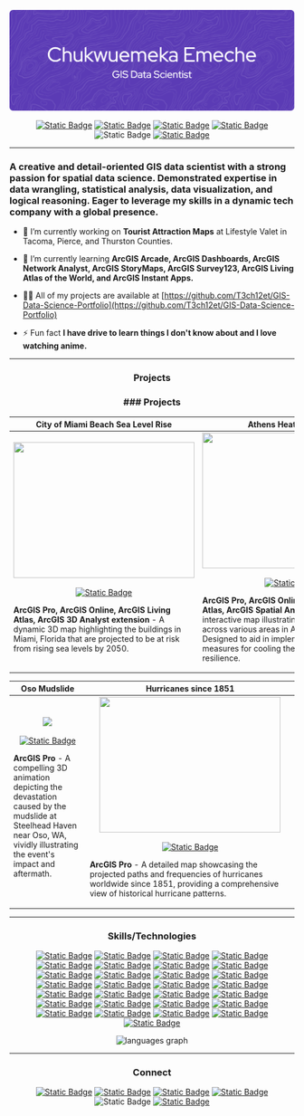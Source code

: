 ![Header](./github-header-image.png)
<p align="center"> <a href="https://www.linkedin.com/in/emekaemeche/" target="_blank" rel="noreferrer"> <img alt="Static Badge" src="https://img.shields.io/badge/-LinkedIn-000000?style=flat&logo=LinkedIn"></a> <a href="https://www.facebook.com/emeka.emeche/" target="_blank" rel="noreferrer"> <img alt="Static Badge" src="https://img.shields.io/badge/-Facebook-000000?style=flat&logo=Facebook"></a> <a href="https://twitter.com/echukwe1547" target="_blank" rel="noreferrer"> <img alt="Static Badge" src="https://img.shields.io/badge/-X-000000?style=flat&logo=X"></a> <a href="https://drive.google.com/file/d/1gWm0r34WvnxUjNrHAHgyEEdqFhCrK4uf/view?usp=sharing" target="_blank" rel="noreferrer"> <img alt="Static Badge" src="https://img.shields.io/badge/-chukwe22@gmail.com-000000?style=flat&logo=Gmail"></a> <img alt="Static Badge" src="https://img.shields.io/badge/-206.476.7818 -000000?style=flat&logo=None"> <a href="https://drive.google.com/file/d/1eNtUKKSlh9aHBXYh35pUsTAksyxDMzBO/view?usp=sharing" target="_blank" rel="noreferrer"> <img alt="Static Badge" src="https://img.shields.io/badge/-Resume-000000?style=flat&logo=ReadMe"></a></p>

___ 
<h3 align="left"> A creative and detail-oriented GIS data scientist with a strong passion for spatial data science. Demonstrated expertise in data wrangling, statistical analysis, data visualization, and logical reasoning. Eager to leverage my skills in a dynamic tech company with a global presence.</h3>

- 🔭 I’m currently working on **Tourist Attraction Maps** at Lifestyle Valet in Tacoma, Pierce, and Thurston Counties.

- 🌱 I’m currently learning **ArcGIS Arcade, ArcGIS Dashboards, ArcGIS Network Analyst, ArcGIS StoryMaps, ArcGIS Survey123, ArcGIS Living Atlas of the World, and ArcGIS Instant Apps.**

- 👨‍💻 All of my projects are available at [https://github.com/T3ch12et/GIS-Data-Science-Portfolio](https://github.com/T3ch12et/GIS-Data-Science-Portfolio)

- ⚡ Fun fact **I have drive to learn things I don't know about and I love watching anime.**

___
<h3 align="center">Projects</h3>


<h3 align ="center"> ### Projects </h3>

<div align="center">
  
| City of Miami Beach Sea Level Rise | Athens Heat Risk Index |
| :------------: | :------------: |
| <img src="./GIFs/ArcGIS - City of Miami Beach Sea Level Rise_EmekaEmeche (3).gif" width="320" height="240"/> <br><p align="center"><a href="https://github.com/T3ch12et/3D-Miami-Beach-Sea-Level-Rise/tree/main" target="_blank" rel="noreferrer"> <img alt="Static Badge" src="https://img.shields.io/badge/-REPO-000000?style=flat&logo=GitHub"></a></p> <p align="left"> **ArcGIS Pro, ArcGIS Online, ArcGIS Living Atlas, ArcGIS 3D Analyst extension** - A dynamic 3D map highlighting the buildings in Miami, Florida that are projected to be at risk from rising sea levels by 2050. </p> | <img src="./GIFs/Athens Heat Risk Index_EmekaEmeche (3).gif" width="320" height="240"/> <br><p align="center"><a href="https://github.com/T3ch12et/Athens-Heat-Risk-Index" target="_blank" rel="noreferrer"> <img alt="Static Badge" src="https://img.shields.io/badge/-REPO-000000?style=flat&logo=GitHub"></a></p> <p align="left"> **ArcGIS Pro, ArcGIS Online, ArcGIS Living Atlas, ArcGIS Spatial Analyst extension** - An interactive map illustrating the intensity of heat across various areas in Athens, Greece. Designed to aid in implementing preventative measures for cooling the city and enhancing its resilience. </p> |

| Oso Mudslide | Hurricanes since 1851 |
| :------------: | :------------: |
| <img src="./GIFs/Oso Mudslide_gif320x240.gif"/> <br><p align="center"><a href="https://github.com/T3ch12et/Oso-Mudslide" target="_blank" rel="noreferrer"> <img alt="Static Badge" src="https://img.shields.io/badge/-REPO-000000?style=flat&logo=GitHub"></a></p> <p align="left"> **ArcGIS Pro** - A compelling 3D animation depicting the devastation caused by the mudslide at Steelhead Haven near Oso, WA, vividly illustrating the event's impact and aftermath. </p> | <img src="./Hurricane_Projection_EmekaEmeche.jpg" width="320" height="240"/> <br><p align="center"><a href="https://github.com/T3ch12et/Hurricanes-since-1851" target="_blank" rel="noreferrer"> <img alt="Static Badge" src="https://img.shields.io/badge/-REPO-000000?style=flat&logo=GitHub"></a></p> <p align="left"> **ArcGIS Pro** - A detailed map showcasing the projected paths and frequencies of hurricanes worldwide since 1851, providing a comprehensive view of historical hurricane patterns. </p> | 

</div>

___ 
<h3 align="center">Skills/Technologies</h3>
<p align="center"> <a href="https://www.esri.com/en-us/arcgis/products/arcgis-pro/overview" target="_blank" rel="noreferrer"> <img alt="Static Badge" src="https://img.shields.io/badge/-ArcGIS-000000?style=flat&logo=ArcGIS"></a> <a href="https://www.esri.com/en-us/arcgis/products/arcgis-online/overview" target="_blank" rel="noreferrer"> <img alt="Static Badge" src="https://img.shields.io/badge/-ArcGIS Online-4d54b9?style=flat&logo=ArcGIS"></a> <a href="https://www.esri.com/en-us/arcgis/products/arcgis-instant-apps/trial" target="_blank" rel="noreferrer"> <img alt="Static Badge" src="https://img.shields.io/badge/-ArcGIS Instant Apps-8FA17A?style=flat&logo=ArcGIS"></a> <a href="https://livingatlas.arcgis.com/en/home/" target="_blank" rel="noreferrer"> <img alt="Static Badge" src="https://img.shields.io/badge/-ArcGIS Living Atlas-43A047?style=flat&logo=ArcGIS"></a> <a href="https://storymaps.arcgis.com/" target="_blank" rel="noreferrer"> <img alt="Static Badge" src="https://img.shields.io/badge/-ArcGIS StoryMaps-64c4b7?style=flat&logo=ArcGIS"></a> <a href="https://www.esri.com/en-us/arcgis/products/arcgis-network-analyst/overview" target="_blank" rel="noreferrer"> <img alt="Static Badge" src="https://img.shields.io/badge/-ArcGIS Network Analyst-0e9b6b?style=flat&logo=ArcGIS"></a> <a href="https://survey123.arcgis.com/" target="_blank" rel="noreferrer"> <img alt="Static Badge" src="https://img.shields.io/badge/-ArcGIS Survey123-759c33?style=flat&logo=ArcGIS"></a> <a href="https://www.esri.com/en-us/arcgis/products/arcgis-dashboards/overview" target="_blank" rel="noreferrer"> <img alt="Static Badge" src="https://img.shields.io/badge/-ArcGIS Dashboards-e89204?style=flat&logo=ArcGIS"></a> <a href="https://developers.arcgis.com/arcade/" target="_blank" rel="noreferrer"> <img alt="Static Badge" src="https://img.shields.io/badge/-ArcGIS Arcade-c02505?style=flat&logo=ArcGIS"></a> <a href="https://www.autodesk.com/products/civil-3d/overview?term=1-YEAR&tab=subscription" target="_blank" rel="noreferrer"> <img alt="Static Badge" src="https://img.shields.io/badge/-Autodesk Civil 3D-000000?style=flat&logo=Autodesk"></a> <a href="https://www.qgis.org/en/site/" target="_blank" rel="noreferrer"> <img alt="Static Badge" src="https://img.shields.io/badge/-QGIS-000000?style=flat&logo=Qgis"></a> <a href="https://www.python.org" target="_blank" rel="noreferrer"> <img alt="Static Badge" src="https://img.shields.io/badge/-Python-000000?style=flat&logo=Python"></a> <a href="https://www.java.com" target="_blank" rel="noreferrer"> <img alt="Static Badge" src="https://img.shields.io/badge/-Java-000000?style=flat&logo=Java"></a>  <a href="https://www.r-project.org/about.html" target="_blank" rel="noreferrer"> <img alt="Static Badge" src="https://img.shields.io/badge/-R-000000?style=flat&logo=R"></a> <a href="https://posit.co/download/rstudio-desktop/" target="_blank" rel="noreferrer"> <img alt="Static Badge" src="https://img.shields.io/badge/-RStudio-000000?style=flat&logo=RStudio IDE"></a> <a href="https://www.tableau.com/" target="_blank" rel="noreferrer"> <img alt="Static Badge" src="https://img.shields.io/badge/-Tableau-000000?style=flat&logo=Tableau"></a> <a href="https://www.w3schools.com/html/" target="_blank" rel="noreferrer"> <img alt="Static Badge" src="https://img.shields.io/badge/-HTML-000000?style=flat&logo=HTML5"></a> <a href="https://www.w3schools.com/css/" target="_blank" rel="noreferrer"> <img alt="Static Badge" src="https://img.shields.io/badge/-CSS-000000?style=flat&logo=CSS3"></a> <a href="https://developer.mozilla.org/en-US/docs/Web/JavaScript" target="_blank" rel="noreferrer"> <img alt="Static Badge" src="https://img.shields.io/badge/-JavaScript-000000?style=flat&logo=JavaScript"></a> <a href="https://www.json.org/json-en.html" target="_blank" rel="noreferrer"> <img alt="Static Badge" src="https://img.shields.io/badge/-JSON-000000?style=flat&logo=JSON"></a> <a href="https://www.postgresql.org" target="_blank" rel="noreferrer"> <img alt="Static Badge" src="https://img.shields.io/badge/-PostgreSQL-000000?style=flat&logo=PostgreSQL"></a> <a href="https://www.figma.com/" target="_blank" rel="noreferrer"> <img alt="Static Badge" src="https://img.shields.io/badge/-Figma-000000?style=flat&logo=Figma"></a> <a href="https://www.office.com/" target="_blank" rel="noreferrer"> <img alt="Static Badge" src="https://img.shields.io/badge/-Microsoft Office 365-000000?style=flat&logo=Microsoft"></a> <a href="https://code.visualstudio.com/" target="_blank" rel="noreferrer"> <img alt="Static Badge" src="https://img.shields.io/badge/-Visual Studio Code-000000?style=flat&logo=Visual Studio Code"></a> <a href="https://jupyter.org/" target="_blank" rel="noreferrer"> <img alt="Static Badge" src="https://img.shields.io/badge/-Jupyter-000000?style=flat&logo=Jupyter"></a> <a href="https://www.git-scm.com/" target="_blank" rel="noreferrer"> <img alt="Static Badge" src="https://img.shields.io/badge/-Git-000000?style=flat&logo=GitHub"></a> <a href="https://github.com/" target="_blank" rel="noreferrer"> <img alt="Static Badge" src="https://img.shields.io/badge/-GitHub-000000?style=flat&logo=GitHub"></a> <a href="https://geospatial.trimble.com/en/products/hardware/total-stations" target="_blank" rel="noreferrer"> <img alt="Static Badge" src="https://img.shields.io/badge/-Trimble S/VX Total Stations-000000?style=flat&logo="></a>  <a href="https://leica-geosystems.com/en-us/products/laser-scanners/scanners/leica-scanstation-p50" target="_blank" rel="noreferrer"> <img alt="Static Badge" src="https://img.shields.io/badge/-Leica P50 LiDAR Scanner-000000?style=flat&logo=Leica"></a></p>

<div align="center">
  <img src="https://github-readme-stats.vercel.app/api/top-langs?username=t3ch12et&locale=en&hide_title=false&layout=compact&card_width=320&langs_count=5&theme=dracula&hide_border=false" height="150" alt="languages graph"  />
</div> 

___ 
<h3 align="center">Connect</h3>
<p align="center"> <a href="https://www.linkedin.com/in/emekaemeche/" target="_blank" rel="noreferrer"> <img alt="Static Badge" src="https://img.shields.io/badge/-LinkedIn-000000?style=flat&logo=LinkedIn"></a> <a href="https://www.facebook.com/emeka.emeche/" target="_blank" rel="noreferrer"> <img alt="Static Badge" src="https://img.shields.io/badge/-Facebook-000000?style=flat&logo=Facebook"></a> <a href="https://twitter.com/echukwe1547" target="_blank" rel="noreferrer"> <img alt="Static Badge" src="https://img.shields.io/badge/-X-000000?style=flat&logo=X"></a> <a href="https://drive.google.com/file/d/1gWm0r34WvnxUjNrHAHgyEEdqFhCrK4uf/view?usp=sharing" target="_blank" rel="noreferrer"> <img alt="Static Badge" src="https://img.shields.io/badge/-chukwe22@gmail.com-000000?style=flat&logo=Gmail"></a> <img alt="Static Badge" src="https://img.shields.io/badge/-206.476.7818 -000000?style=flat&logo=None"> <a href="https://drive.google.com/file/d/1eNtUKKSlh9aHBXYh35pUsTAksyxDMzBO/view?usp=sharing" target="_blank" rel="noreferrer"> <img alt="Static Badge" src="https://img.shields.io/badge/-Resume-000000?style=flat&logo=ReadMe"></a> </p>


